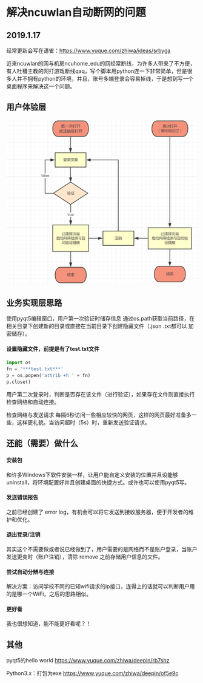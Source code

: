 # 解决ncuwlan自动断网的问题
## 2019.1.17
经常更新会写在语雀：https://www.yuque.com/zhiwa/ideas/srbyga

近来ncuwlan的网与机房ncuhome_edu的网经常断线，为许多人带来了不方便，有人吐槽主教的网打游戏断线qaq，写个脚本用python连一下非常简单，但是很多人并不拥有python的环境，并且，账号多端登录会容易掉线，于是想到写一个桌面程序来解决这一个问题。


## 用户体验层
![liuct](/yuque.png)

## 业务实现层思路
使用pyqt5编辑窗口，用户第一次验证时储存信息
通过os.path获取当前路径，在相关目录下创建新的目录或直接在当前目录下创建隐藏文件（.json .txt都可以 加密储存）。

#### 设置隐藏文件，前提是有了test.txt文件
```python
import os
fn = '***test.txt***'
p = os.popen('attrib +h ' + fn)
p.close()
```

用户第二次登录时，判断是否存在该文件（进行验证），如果存在文件则直接执行检查网络和自动连接。

检查网络与发送请求
每隔6秒访问一些相应较快的网页，这样的网页最好准备多一些，这样更礼貌。当访问超时（5s）时，重新发送验证请求。



## 还能（需要）做什么
#### 安装包
和许多Windows下软件安装一样，让用户能自定义安装的位置并且设能够uninstall，将环境配置好并且创建桌面的快捷方式。或许也可以使用pyqt5写。


#### 发送错误报告
之前已经创建了 error log，有机会可以将它发送到接收服务器，便于开发者的维护和优化。


#### 退出登录/注销
其实这个不需要做或者说已经做到了，用户需要的是网络而不是账户登录，当账户发送更变时（账户注销），清除  remove 之前存储用户信息的文件。


#### 尝试自动分辨与连接
解决方案：访问学校不同的已知wifi请求的ip接口，连得上的话就可以判断用户用的是哪一个WiFi，之后的思路相似。


#### 更好看
我也很想知道，能不能更好看呢？！


## 其他
pyqt5的hello world
https://www.yuque.com/zhiwa/deepin/rb7shz

Python3.x：打包为exe
https://www.yuque.com/zhiwa/deepin/of5e9c


